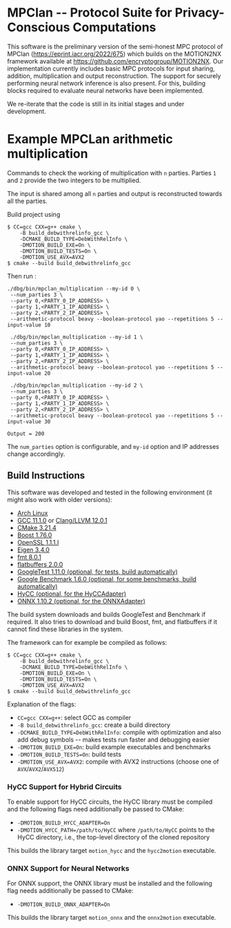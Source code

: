 # MPClan -- Protocol Suite for Privacy-Conscious Computations

This software is the preliminary version of the semi-honest MPC protocol of MPClan (https://eprint.iacr.org/2022/675) which builds on the MOTION2NX framework available at https://github.com/encryptogroup/MOTION2NX. Our implementation currently includes basic MPC protocols for input sharing, addition, multiplication and output reconstruction. The support for securely performing neural network inference is also present. For this, building blocks required to evaluate neural networks have been implemented. 


We re-iterate that the code is still in its initial stages and under development.

# Example MPCLan arithmetic multiplication

Commands to check the working of multiplication with `n` parties.
Parties `1` and `2` provide the two integers to be multiplied.

The input is shared among all `n` parties and output is reconstructed towards all the parties. 

Build project using 
```
$ CC=gcc CXX=g++ cmake \
    -B build_debwithrelinfo_gcc \
    -DCMAKE_BUILD_TYPE=DebWithRelInfo \
    -DMOTION_BUILD_EXE=On \
    -DMOTION_BUILD_TESTS=On \
    -DMOTION_USE_AVX=AVX2
$ cmake --build build_debwithrelinfo_gcc
```

Then run :
```
./dbg/bin/mpclan_multiplication --my-id 0 \
 --num_parties 3 \
 --party 0,<PARTY_0_IP_ADDRESS> \
 --party 1,<PARTY_1_IP_ADDRESS> \
 --party 2,<PARTY_2_IP_ADDRESS> \
 --arithmetic-protocol beavy --boolean-protocol yao --repetitions 5 --input-value 10

 ./dbg/bin/mpclan_multiplication --my-id 1 \
 --num_parties 3 \
 --party 0,<PARTY_0_IP_ADDRESS> \
 --party 1,<PARTY_1_IP_ADDRESS> \
 --party 2,<PARTY_2_IP_ADDRESS> \
 --arithmetic-protocol beavy --boolean-protocol yao --repetitions 5 --input-value 20

 ./dbg/bin/mpclan_multiplication --my-id 2 \
 --num_parties 3 \
 --party 0,<PARTY_0_IP_ADDRESS> \
 --party 1,<PARTY_1_IP_ADDRESS> \
 --party 2,<PARTY_2_IP_ADDRESS> \
 --arithmetic-protocol beavy --boolean-protocol yao --repetitions 5 --input-value 30
```

`Output = 200`

The `num_parties` option is configurable, and `my-id` option and IP addresses change accordingly.




## Build Instructions


This software was developed and tested in the following environment (it might
also work with older versions):

- [Arch Linux](https://archlinux.org/)
- [GCC 11.1.0](https://gcc.gnu.org/) or [Clang/LLVM 12.0.1](https://clang.llvm.org/)
- [CMake 3.21.4](https://cmake.org/)
- [Boost 1.76.0](https://www.boost.org/)
- [OpenSSL 1.1.1.l](https://openssl.org/)
- [Eigen 3.4.0](https://eigen.tuxfamily.org/)
- [fmt 8.0.1](https://github.com/fmtlib/fmt)
- [flatbuffers 2.0.0](https://github.com/google/flatbuffers)
- [GoogleTest 1.11.0 (optional, for tests, build automatically)](https://github.com/google/googletest)
- [Google Benchmark 1.6.0 (optional, for some benchmarks, build automatically)](https://github.com/google/benchmark)
- [HyCC (optional, for the HyCCAdapter)](https://gitlab.com/securityengineering/HyCC)
- [ONNX 1.10.2 (optional, for the ONNXAdapter)](https://github.com/onnx/onnx)

The build system downloads and builds GoogleTest and Benchmark if required.
It also tries to download and build Boost, fmt, and flatbuffers if it cannot
find these libraries in the system.

The framework can for example be compiled as follows:
```
$ CC=gcc CXX=g++ cmake \
    -B build_debwithrelinfo_gcc \
    -DCMAKE_BUILD_TYPE=DebWithRelInfo \
    -DMOTION_BUILD_EXE=On \
    -DMOTION_BUILD_TESTS=On \
    -DMOTION_USE_AVX=AVX2
$ cmake --build build_debwithrelinfo_gcc
```
Explanation of the flags:

- `CC=gcc CXX=g++`: select GCC as compiler
- `-B build_debwithrelinfo_gcc`: create a build directory
- `-DCMAKE_BUILD_TYPE=DebWithRelInfo`: compile with optimization and also add
  debug symbols -- makes tests run faster and debugging easier
- `-DMOTION_BUILD_EXE=On`: build example executables and benchmarks
- `-DMOTION_BUILD_TESTS=On`: build tests
- `-DMOTION_USE_AVX=AVX2`: compile with AVX2 instructions (choose one of `AVX`/`AVX2`/`AVX512`)

### HyCC Support for Hybrid Circuits

To enable support for HyCC circuits, the HyCC library must be compiled and the
following flags need additionally be passed to CMake:

- `-DMOTION_BUILD_HYCC_ADAPTER=On`
- `-DMOTION_HYCC_PATH=/path/to/HyCC` where `/path/to/HyCC` points to the HyCC
  directory, i.e., the top-level directory of the cloned repository

This builds the library target `motion_hycc` and the `hycc2motion` executable.



### ONNX Support for Neural Networks

For ONNX support, the ONNX library must be installed and the following flag
needs additionally be passed to CMake:

- `-DMOTION_BUILD_ONNX_ADAPTER=On`

This builds the library target `motion_onnx` and the `onnx2motion` executable.
